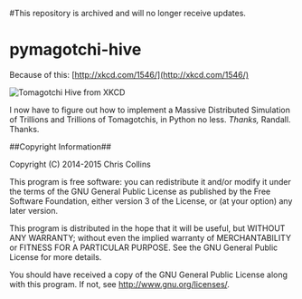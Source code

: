 #This repository is archived and will no longer receive updates.

pymagotchi-hive
===============

Because of this: [http://xkcd.com/1546/](http://xkcd.com/1546/)

![Tomagotchi Hive from XKCD](http://imgs.xkcd.com/comics/tamagotchi_hive.png "http://xkcd.com/1546/")


I now have to figure out how to implement a Massive Distributed Simulation of Trillions and Trillions of Tomagotchis, in Python no less.  _Thanks,_ Randall.  Thanks.



##Copyright Information##

Copyright (C) 2014-2015 Chris Collins

This program is free software: you can redistribute it and/or modify it under the terms of the GNU General Public License as published by the Free Software Foundation, either version 3 of the License, or (at your option) any later version.

This program is distributed in the hope that it will be useful, but WITHOUT ANY WARRANTY; without even the implied warranty of MERCHANTABILITY or FITNESS FOR A PARTICULAR PURPOSE. See the GNU General Public License for more details.

You should have received a copy of the GNU General Public License along with this program. If not, see http://www.gnu.org/licenses/.
